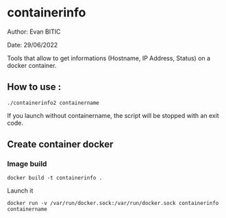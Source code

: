 # containerinfo

Author: Evan BITIC 

Date: 29/06/2022

Tools that allow to get informations (Hostname, IP Address, Status) on a docker container.

## How to use : 
```
./containerinfo2 containername
```

If you launch without containername, the script will be stopped with an exit code.

## Create container docker

### Image build
```
docker build -t containerinfo .
```

Launch it
```
docker run -v /var/run/docker.sock:/var/run/docker.sock containerinfo containername
```
